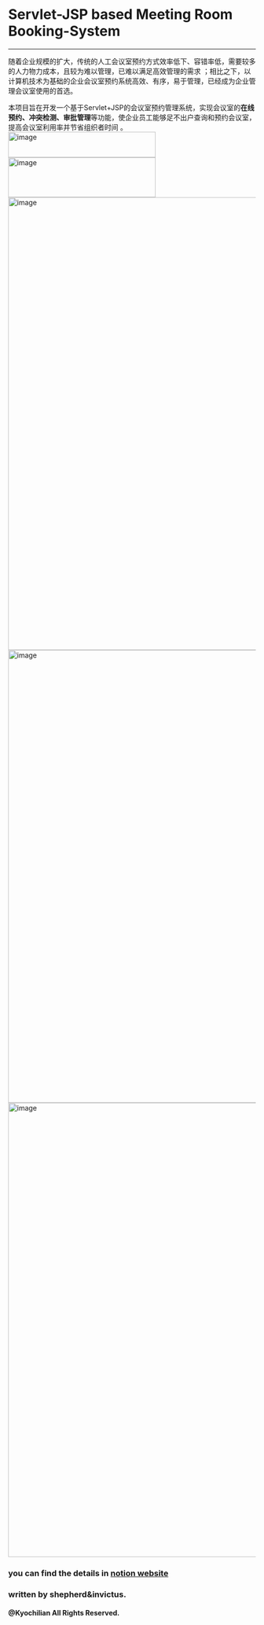 # Servlet-JSP based Meeting Room Booking-System
---
随着企业规模的扩大，传统的人工会议室预约方式效率低下、容错率低，需要较多的人力物力成本，且较为难以管理，已难以满足高效管理的需求 ；相比之下，以计算机技术为基础的企业会议室预约系统高效、有序，易于管理，已经成为企业管理会议室使用的首选。

本项目旨在开发一个基于Servlet+JSP的会议室预约管理系统，实现会议室的**在线预约、冲突检测、审批管理**等功能，使企业员工能够足不出户查询和预约会议室，提高会议室利用率并节省组织者时间 。
<img width="300" height="52" alt="image" src="https://github.com/user-attachments/assets/7c1414ab-614a-4a6c-9b78-4bda428088a1" />
<img width="300" height="81" alt="image" src="https://github.com/user-attachments/assets/04680f87-be1c-4a51-a57e-fa5890c4e560" />
<img width="1894" height="921" alt="image" src="https://github.com/user-attachments/assets/9d344cac-8722-4ccc-bc30-68d5dc04e14e" />
<img width="1899" height="921" alt="image" src="https://github.com/user-attachments/assets/43ec9711-f89d-4280-bd05-ee678f54cc58" />
<img width="1894" height="924" alt="image" src="https://github.com/user-attachments/assets/575980ee-7838-4196-9d4e-a62634984ecd" />

### **you can find the details in [notion website](https://emerald-hail-e72.notion.site/20b6eca002f280b9befdd8f38e7ef38f?pvs=74)**
### written by shepherd&invictus.
#### @Kyochilian All Rights Reserved.
